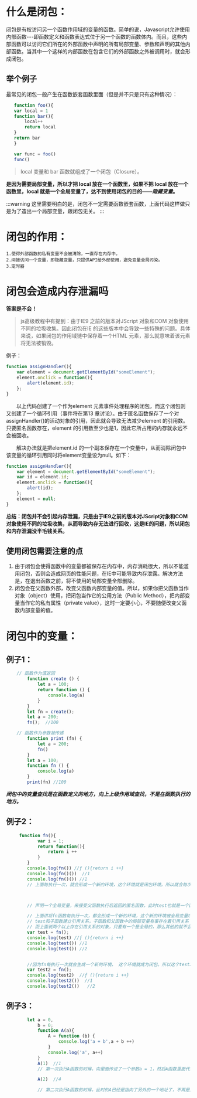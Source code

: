 # 什么是闭包：
 闭包是有权访问另一个函数作用域的变量的函数。简单的说，Javascript允许使用内部函数---即函数定义和函数表达式位于另一个函数的函数体内。而且，这些内部函数可以访问它们所在的外部函数中声明的所有局部变量、参数和声明的其他内部函数。当其中一个这样的内部函数在包含它们的外部函数之外被调用时，就会形成闭包。

 ## 举个例子
最常见的闭包一般产生在函数嵌套函数里面（但是并不只是只有这种情况）：
 ```javascript
    function foo(){
    var local = 1
    function bar(){
        local++
        return local
    }
    return bar
    }

    var func = foo()
    func()
 ```
 

>local 变量和 bar 函数就组成了一个闭包（Closure）。

**是因为需要局部变量，所以才把 local 放在一个函数里，如果不把 local 放在一个函数里，local 就是一个全局变量了，达不到使用闭包的目的——_隐藏变量_。**

:::warning
这里需要明白的是，闭包不一定需要函数嵌套函数，上面代码这样做只是为了造出一个局部变量，跟闭包无关。
:::



# 闭包的作用：
    1.使得外部函数的私有变量不会被清除，一直存在内存中。
    2.间接访问一个变量，即隐藏变量，只提供API给外部使用，避免变量全局污染。
    3.定时器



# 闭包会造成内存泄漏吗
**答案是不会！**

>js高级教程中有提到：由于IE9 之前的版本对JScript 对象和COM 对象使用不同的垃圾收集。因此闭包在IE 的这些版本中会导致一些特殊的问题。具体来说，如果闭包的作用域链中保存着一个HTML 元素，那么就意味着该元素将无法被销毁。

例子：
```javascript
function assignHandler(){
    var element = document.getElementById("someElement");
    element.onclick = function(){
        alert(element.id);
    };
}
```
&emsp;&emsp;以上代码创建了一个作为element 元素事件处理程序的闭包，而这个闭包则又创建了一个循环引用（事件将在第13 章讨论）。由于匿名函数保存了一个对assignHandler()的活动对象的引用，因此就会导致无法减少element 的引用数。只要匿名函数存在，element 的引用数至少也是1，因此它所占用的内存就永远不会被回收。

&emsp;&emsp;解决办法就是把element.id 的一个副本保存在一个变量中，从而消除闭包中该变量的循环引用同时将element变量设为null。如下：
```javascript
function assignHandler(){
    var element = document.getElementById("someElement");
    var id = element.id;
    element.onclick = function(){
        alert(id);
    };
    element = null;
}
```
**总结：闭包并不会引起内存泄漏，只是由于IE9之前的版本对JScript对象和COM对象使用不同的垃圾收集，从而导致内存无法进行回收，这是IE的问题，所以闭包和内存泄漏没半毛钱关系。**

## 使用闭包需要注意的点
1. 由于闭包会使得函数中的变量都被保存在内存中，内存消耗很大，所以不能滥用闭包，否则会造成网页的性能问题，在IE中可能导致内存泄露。解决方法是，在退出函数之前，将不使用的局部变量全部删除。
2. 闭包会在父函数外部，改变父函数内部变量的值。所以，如果你把父函数当作对象（object）使用，把闭包当作它的公用方法（Public Method），把内部变量当作它的私有属性（private value），这时一定要小心，不要随便改变父函数内部变量的值。

# 闭包中的变量：
## 例子1：

```javascript
    // 函数作为值返回
        function create () {
            let a = 100;
            return function () {
                console.log(a)
            }
        }
        let fn = create();
        let a = 200;
        fn();  //100

    // 函数作为参数被传递
        function print (fn) {
            let a = 200;
            fn()
        }
        let a = 100;
        function fn () {
            console.log(a)
        }
        print(fn) //100
```


_**闭包中的变量查找是在函数定义的地方，向上上级作用域查找，不是在函数执行的地方。**_
    

 ## 例子2：

```javascript
     function fn(){
            var i = 1;
            return function(){
                return i ++
            }
        }
        console.log(fn()) //ƒ (){return i ++}
        console.log(fn()())  //1
        console.log(fn()()) //1
        // 上面每执行一次，就会形成一个新的环境，这个环境就是闭包环境。所以就会每次都会输出=>  1



        // 声明一个全局变量，来接受父函数执行后返回的匿名函数，此时test也就是一个函数了。

        // 上面讲将fn函数每执行一次，都会形成一个新的环境，这个新的环境被全局变量test保存下来，
        // test和子函数建立引用关系，子函数和父函数中的局部变量有事存在着引用关系
        // 而上面说两个以上存在引用关系的对象，只要有一个是全局的，那么其他的就不会被回收。
        var test = fn();
        console.log(test) //ƒ (){return i ++}
        console.log(test()) //1
        console.log(test()) //2


        //因为fn每执行一次就会生成一个新的环境， 这个环境就成为闭包。所以这个test2对上面的那个test没有任何影响。
        var test2 = fn();
        console.log(test2)  //ƒ (){return i ++}
        console.log(test2())  //1
        console.log(test2())   //2
```


## 例子3：

```javascript
        let a = 0,
            b = 0;
            function A(a){
                A = function (b) {
                    console.log('a + b',a + b ++)
                }
                console.log('a', a++)
            }
            A(1)  //1    
            // 第一次执行A函数的时候，向里面传进了一个参数a = 1，然后A函数里面代码就开始执行， 首先会将A 等于一个函数 fucntion(){...}， 然后就console.log(a)输出  ‘a’ 1

            A(2)  //4

            // 第二次执行A函数的时候，此时的A已经是指向了另外的一个地址了，不再是原来的那个A函数了，然后此时这A函数就会接受一个b=2的参数，然后执行里面的代码 'console.log("a+b",a+b++)'，这时候的a已经是等于2了，因为上次传进来的a是1，然后上次执行完之后，就a++，所以，a=2.输出4.其实主要就是上次执行完A函数之后，又将A重新赋值指向另外一个函数，其实这里的A是全局的变量，所有，执行完上次的函数A之后，那个传进来的a并不会被销毁，因为这时候，已经产生了一个闭包，就是第二个函数，这个函数里面还引用到了a，所以这时候的a的值是上一次函数执行完之后的值。

```